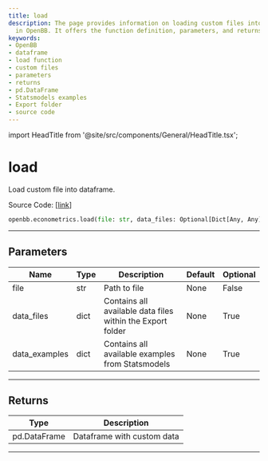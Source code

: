 ```yaml
---
title: load
description: The page provides information on loading custom files into a dataframe
  in OpenBB. It offers the function definition, parameters, and returns
keywords:
- OpenBB
- dataframe
- load function
- custom files
- parameters
- returns
- pd.DataFrame
- Statsmodels examples
- Export folder
- source code
---
```


import HeadTitle from '@site/src/components/General/HeadTitle.tsx';

<HeadTitle title="load - Econometrics - Reference | OpenBB SDK Docs" />

# load

Load custom file into dataframe.

Source Code: [[link](https://github.com/OpenBB-finance/OpenBBTerminal/tree/main/openbb_terminal/common/common_model.py#L53)]

```python
openbb.econometrics.load(file: str, data_files: Optional[Dict[Any, Any]] = None, data_examples: Optional[Dict[Any, Any]] = None)
```

---

## Parameters

| Name | Type | Description | Default | Optional |
| ---- | ---- | ----------- | ------- | -------- |
| file | str | Path to file | None | False |
| data_files | dict | Contains all available data files within the Export folder | None | True |
| data_examples | dict | Contains all available examples from Statsmodels | None | True |


---

## Returns

| Type | Description |
| ---- | ----------- |
| pd.DataFrame | Dataframe with custom data |
---
